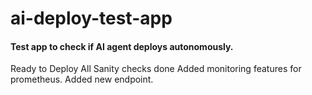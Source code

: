 # ai-deploy-test-app

#### Test app to check if AI agent deploys autonomously.

Ready to Deploy
All Sanity checks done
Added monitoring features for prometheus.
Added new endpoint.
